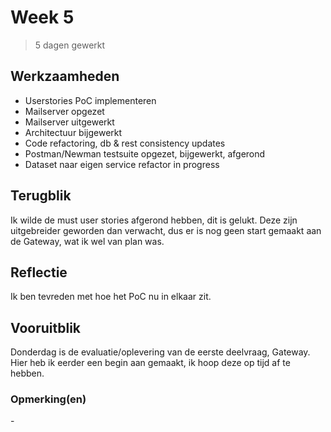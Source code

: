 # Week 5
> 5 dagen gewerkt

## Werkzaamheden
- Userstories PoC implementeren
- Mailserver opgezet 
- Mailserver uitgewerkt
- Architectuur bijgewerkt
- Code refactoring, db & rest consistency updates
- Postman/Newman testsuite opgezet, bijgewerkt, afgerond
- Dataset naar eigen service refactor in progress

## Terugblik
Ik wilde de must user stories afgerond hebben, dit is gelukt. Deze zijn uitgebreider geworden dan verwacht, dus er is nog geen start gemaakt aan de Gateway, wat ik wel van plan was.

## Reflectie
Ik ben tevreden met hoe het PoC nu in elkaar zit.

## Vooruitblik
Donderdag is de evaluatie/oplevering van de eerste deelvraag, Gateway. Hier heb ik eerder een begin aan gemaakt, ik hoop deze op tijd af te hebben.

### Opmerking(en)
\-
